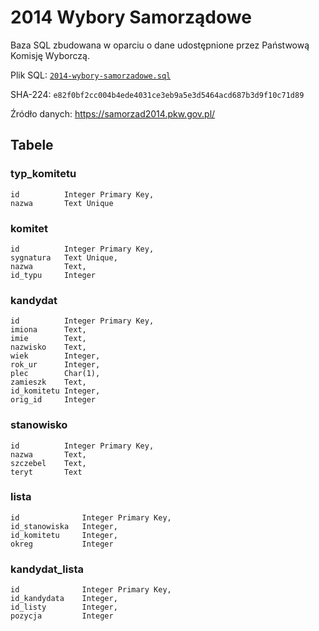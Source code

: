 # 2014 Wybory Samorządowe
Baza SQL zbudowana w oparciu o dane udostępnione przez Państwową Komisję Wyborczą.

Plik SQL: [`2014-wybory-samorzadowe.sql`](2014-wybory-samorzadowe.sql)

SHA-224: `e82f0bf2cc004b4ede4031ce3eb9a5e3d5464acd687b3d9f10c71d89`

Źródło danych: https://samorzad2014.pkw.gov.pl/

## Tabele
### typ_komitetu
    id          Integer Primary Key,
    nazwa       Text Unique
### komitet
    id          Integer Primary Key,
    sygnatura   Text Unique,
    nazwa       Text,
    id_typu     Integer
### kandydat
    id          Integer Primary Key,
    imiona      Text,
    imie        Text,
    nazwisko    Text,
    wiek        Integer,
    rok_ur      Integer,
    plec        Char(1),
    zamieszk    Text,
    id_komitetu Integer,
    orig_id     Integer
### stanowisko
    id          Integer Primary Key,
    nazwa       Text,
    szczebel    Text,
    teryt       Text 
### lista
    id              Integer Primary Key,
    id_stanowiska   Integer,
    id_komitetu     Integer,
    okreg           Integer
### kandydat_lista
    id              Integer Primary Key,
    id_kandydata    Integer,
    id_listy        Integer,
    pozycja         Integer
